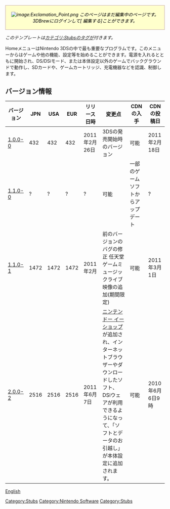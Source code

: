 
<div style="background-color:#FFFFCC; border: 1px solid #BFA3A3; color:#000; margin-bottom: 10px; padding:.3em; text-align:center;">

<div class="notice metadata plainlinks" id="stub">

*![image:Exclamation_Point.png](Exclamation_Point.png "image:Exclamation_Point.png")
このページはまだ編集中のページです。3DBrewにログインして\[
編集する\]ことができます。*

</div>

</div>

<includeonly></includeonly><noinclude>

*このテンプレートは[カテゴリ:Stubsのタグが](:Category:Stubs "wikilink")付きます。*</noinclude>

HomeメニューはNintendo
3DSの中で最も重要なプログラムです。このメニューからはゲームや他の機能、設定等を始めることができます。電源を入れるとともに開始され、DS/DSiモード、または本体設定以外のゲームでバックグラウンドで動作し、SDカードや、ゲームカートリッジ、充電機器などを認識、制御します。

## バージョン情報

| バージョン                    | JPN  | USA  | EUR  | リリース日時  | 変更点                                                                                                                                                                                                         | CDNの入手                          | CDNの投稿日     |
|-------------------------------|------|------|------|---------------|----------------------------------------------------------------------------------------------------------------------------------------------------------------------------------------------------------------|------------------------------------|-----------------|
| [1.0.0-0](1.0.0-0 "wikilink") | 432  | 432  | 432  | 2011年2月26日 | 3DSの発売開始時のバージョン                                                                                                                                                                                    | 可能                               | 2011年2月18日   |
| [1.1.0-0](1.1.0-0 "wikilink") | ?    | ?    | ?    | ?             | 可能                                                                                                                                                                                                           | 一部のゲームソフトからアップデート | ?               |
| [1.1.0-1](1.1.0-1 "wikilink") | 1472 | 1472 | 1472 | 2011年2月     | 前のバージョンのバグの修正 任天堂ゲームミュージックライブ映像の追加(期間限定)                                                                                                                                  | 可能                               | 2011年3月1日    |
| [2.0.0-2](2.0.0-2 "wikilink") | 2516 | 2516 | 2516 | 2011年6月7日  | [ニンテンドー イーショップ](Nintendo_eShop "wikilink") が追加され、インターネットブラウザーやダウンロードしたソフト、DSiウェアが利用できるようになって、「ソフトとデータのお引越し」が本体設定に追加されます。 | 可能                               | 2010年6月6日9時 |

[English](Home_Menu "wikilink")

[Category:Stubs](Category:Stubs "wikilink") [Category:Nintendo
Software](Category:Nintendo_Software "wikilink")
[Category:Stubs](Category:Stubs "wikilink")